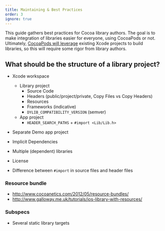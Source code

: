 ```yaml
---
title: Maintaining & Best Practices
order: 3
ignore: true
---
```


<!-- TODO: Using the pod lib create command -->


This guide gathers best practices for Cocoa library authors. The goal is to make integration of libraries easier for everyone, using CocoaPods or not. Ultimately, [CocoaPods will leverage](https://github.com/CocoaPods/CocoaPods/issues/1024) existing Xcode projects to build libraries, so this will require some rigor from library authors.

## What should be the structure of a library project?

* Xcode workspace
  * Library project
    * Source Code
    * Headers (public/project/private, Copy Files vs Copy Headers)
    * Resources
    * Frameworks (indicative)
    * `DYLIB_COMPATIBILITY_VERSION` (semver)
  * App project
    * `HEADER_SEARCH_PATHS` + `#import <Lib/Lib.h>`

* Separate Demo app project
* Implicit Dependencies
* Multiple (dependent) libraries
* License
* Difference between `#import` in source files and header files

### Resource bundle

* http://www.cocoanetics.com/2012/05/resource-bundles/
* http://www.galloway.me.uk/tutorials/ios-library-with-resources/

### Subspecs

* Several static library targets
